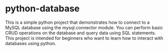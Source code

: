 # python-database
This is a simple python project that demonstrates how to connect to a MySQL database using the mysql.connector module. You can perform basic CRUD operations on the database and query data using SQL statements. This project is intended for beginners who want to learn how to interact with databases using python.
